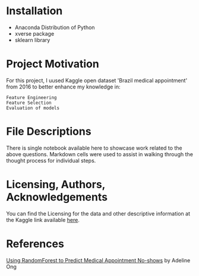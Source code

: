 # Installation

* Anaconda Distribution of Python
* xverse package
* sklearn library

# Project Motivation

For this project, I uused Kaggle open dataset 'Brazil medical appointment' from 2016 to better enhance my knowledge in:

    Feature Engineering
    Feature Selection
    Evaluation of models
 

# File Descriptions

There is single notebook available here to showcase work related to the above questions. Markdown cells were used to assist in walking through the thought process for individual steps.

# Licensing, Authors, Acknowledgements

You can find the Licensing for the data and other descriptive information at the Kaggle link available [here](https://www.kaggle.com/joniarroba/noshowappointments).

# References

[Using RandomForest to Predict Medical Appointment No-shows](https://towardsdatascience.com/using-randomforest-to-predict-medical-appointment-no-shows-b33575e3ff42) by Adeline Ong

